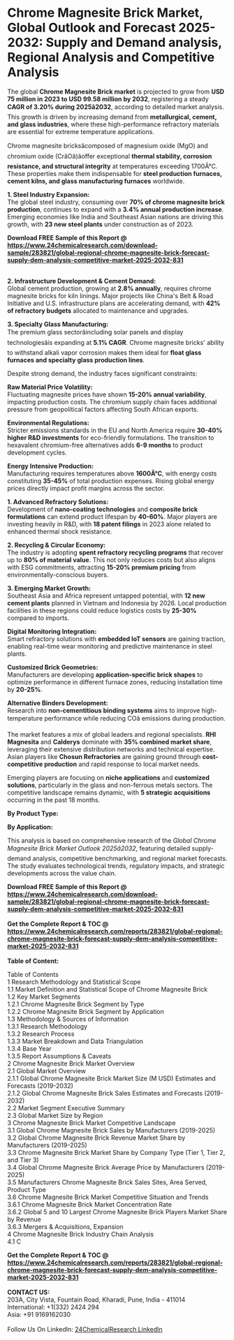 <h1>Chrome Magnesite Brick Market, Global Outlook and Forecast 2025-2032: Supply and Demand analysis, Regional Analysis and Competitive Analysis</h1><p>The global <strong>Chrome Magnesite Brick market</strong> is projected to grow from <strong>USD 75 million in 2023 to USD 99.58 million by 2032</strong>, registering a steady <strong>CAGR of 3.20% during 2025â2032</strong>, according to detailed market analysis. This growth is driven by increasing demand from <strong>metallurgical, cement, and glass industries</strong>, where these high-performance refractory materials are essential for extreme temperature applications.</p><p>Chrome magnesite bricksâcomposed of magnesium oxide (MgO) and chromium oxide (CrâOâ)âoffer exceptional <strong>thermal stability, corrosion resistance, and structural integrity</strong> at temperatures exceeding 1700Â°C. These properties make them indispensable for <strong>steel production furnaces, cement kilns, and glass manufacturing furnaces</strong> worldwide.</p><p><strong>1. Steel Industry Expansion:</strong><br>
The global steel industry, consuming over <strong>70% of chrome magnesite brick production</strong>, continues to expand with a <strong>3.4% annual production increase</strong>. Emerging economies like India and Southeast Asian nations are driving this growth, with <strong>23 new steel plants</strong> under construction as of 2023.</p><div><b>Download FREE Sample of this Report @ 
            <a href="https://www.24chemicalresearch.com/download-sample/283821/global-regional-chrome-magnesite-brick-forecast-supply-dem-analysis-competitive-market-2025-2032-831">
            https://www.24chemicalresearch.com/download-sample/283821/global-regional-chrome-magnesite-brick-forecast-supply-dem-analysis-competitive-market-2025-2032-831</a></b></div><br><p><strong>2. Infrastructure Development &amp; Cement Demand:</strong><br>
Global cement production, growing at <strong>2.8% annually</strong>, requires chrome magnesite bricks for kiln linings. Major projects like China's Belt &amp; Road Initiative and U.S. infrastructure plans are accelerating demand, with <strong>42% of refractory budgets</strong> allocated to maintenance and upgrades.</p><p><strong>3. Specialty Glass Manufacturing:</strong><br>
The premium glass sectorâincluding solar panels and display technologiesâis expanding at <strong>5.1% CAGR</strong>. Chrome magnesite bricks' ability to withstand alkali vapor corrosion makes them ideal for <strong>float glass furnaces and specialty glass production lines</strong>.</p><p>Despite strong demand, the industry faces significant constraints:</p><p><strong>Raw Material Price Volatility:</strong><br>
    Fluctuating magnesite prices have shown <strong>15-20% annual variability</strong>, impacting production costs. The chromium supply chain faces additional pressure from geopolitical factors affecting South African exports.</p><p><strong>Environmental Regulations:</strong><br>
    Stricter emissions standards in the EU and North America require <strong>30-40% higher R&amp;D investments</strong> for eco-friendly formulations. The transition to hexavalent chromium-free alternatives adds <strong>6-9 months</strong> to product development cycles.</p><p><strong>Energy Intensive Production:</strong><br>
    Manufacturing requires temperatures above <strong>1600Â°C</strong>, with energy costs constituting <strong>35-45%</strong> of total production expenses. Rising global energy prices directly impact profit margins across the sector.</p><p><strong>1. Advanced Refractory Solutions:</strong><br>
Development of <strong>nano-coating technologies</strong> and <strong>composite brick formulations</strong> can extend product lifespan by <strong>40-60%</strong>. Major players are investing heavily in R&amp;D, with <strong>18 patent filings</strong> in 2023 alone related to enhanced thermal shock resistance.</p><p><strong>2. Recycling &amp; Circular Economy:</strong><br>
The industry is adopting <strong>spent refractory recycling programs</strong> that recover up to <strong>80% of material value</strong>. This not only reduces costs but also aligns with ESG commitments, attracting <strong>15-20% premium pricing</strong> from environmentally-conscious buyers.</p><p><strong>3. Emerging Market Growth:</strong><br>
Southeast Asia and Africa represent untapped potential, with <strong>12 new cement plants</strong> planned in Vietnam and Indonesia by 2026. Local production facilities in these regions could reduce logistics costs by <strong>25-30%</strong> compared to imports.</p><p><strong>Digital Monitoring Integration:</strong><br>
    Smart refractory solutions with <strong>embedded IoT sensors</strong> are gaining traction, enabling real-time wear monitoring and predictive maintenance in steel plants.</p><p><strong>Customized Brick Geometries:</strong><br>
    Manufacturers are developing <strong>application-specific brick shapes</strong> to optimize performance in different furnace zones, reducing installation time by <strong>20-25%</strong>.</p><p><strong>Alternative Binders Development:</strong><br>
    Research into <strong>non-cementitious binding systems</strong> aims to improve high-temperature performance while reducing COâ emissions during production.</p><p>The market features a mix of global leaders and regional specialists. <strong>RHI Magnesita</strong> and <strong>Calderys</strong> dominate with <strong>35% combined market share</strong>, leveraging their extensive distribution networks and technical expertise. Asian players like <strong>Chosun Refractories</strong> are gaining ground through <strong>cost-competitive production</strong> and rapid response to local market needs.</p><p>Emerging players are focusing on <strong>niche applications</strong> and <strong>customized solutions</strong>, particularly in the glass and non-ferrous metals sectors. The competitive landscape remains dynamic, with <strong>5 strategic acquisitions</strong> occurring in the past 18 months.</p><p><strong>By Product Type:</strong></p><p><strong>By Application:</strong></p><p>This analysis is based on comprehensive research of the <em>Global Chrome Magnesite Brick Market Outlook 2025â2032</em>, featuring detailed supply-demand analysis, competitive benchmarking, and regional market forecasts. The study evaluates technological trends, regulatory impacts, and strategic developments across the value chain.</p><div><b>Download FREE Sample of this Report @ 
            <a href="https://www.24chemicalresearch.com/download-sample/283821/global-regional-chrome-magnesite-brick-forecast-supply-dem-analysis-competitive-market-2025-2032-831">
            https://www.24chemicalresearch.com/download-sample/283821/global-regional-chrome-magnesite-brick-forecast-supply-dem-analysis-competitive-market-2025-2032-831</a></b></div><br><div><b>Get the Complete Report & TOC @ 
            <a href="https://www.24chemicalresearch.com/reports/283821/global-regional-chrome-magnesite-brick-forecast-supply-dem-analysis-competitive-market-2025-2032-831">
            https://www.24chemicalresearch.com/reports/283821/global-regional-chrome-magnesite-brick-forecast-supply-dem-analysis-competitive-market-2025-2032-831</a></b></div><br>
            <b>Table of Content:</b><p>Table of Contents<br />
1 Research Methodology and Statistical Scope<br />
1.1 Market Definition and Statistical Scope of Chrome Magnesite Brick<br />
1.2 Key Market Segments<br />
1.2.1 Chrome Magnesite Brick Segment by Type<br />
1.2.2 Chrome Magnesite Brick Segment by Application<br />
1.3 Methodology & Sources of Information<br />
1.3.1 Research Methodology<br />
1.3.2 Research Process<br />
1.3.3 Market Breakdown and Data Triangulation<br />
1.3.4 Base Year<br />
1.3.5 Report Assumptions & Caveats<br />
2 Chrome Magnesite Brick Market Overview<br />
2.1 Global Market Overview<br />
2.1.1 Global Chrome Magnesite Brick Market Size (M USD) Estimates and Forecasts (2019-2032)<br />
2.1.2 Global Chrome Magnesite Brick Sales Estimates and Forecasts (2019-2032)<br />
2.2 Market Segment Executive Summary<br />
2.3 Global Market Size by Region<br />
3 Chrome Magnesite Brick Market Competitive Landscape<br />
3.1 Global Chrome Magnesite Brick Sales by Manufacturers (2019-2025)<br />
3.2 Global Chrome Magnesite Brick Revenue Market Share by Manufacturers (2019-2025)<br />
3.3 Chrome Magnesite Brick Market Share by Company Type (Tier 1, Tier 2, and Tier 3)<br />
3.4 Global Chrome Magnesite Brick Average Price by Manufacturers (2019-2025)<br />
3.5 Manufacturers Chrome Magnesite Brick Sales Sites, Area Served, Product Type<br />
3.6 Chrome Magnesite Brick Market Competitive Situation and Trends<br />
3.6.1 Chrome Magnesite Brick Market Concentration Rate<br />
3.6.2 Global 5 and 10 Largest Chrome Magnesite Brick Players Market Share by Revenue<br />
3.6.3 Mergers & Acquisitions, Expansion<br />
4 Chrome Magnesite Brick Industry Chain Analysis<br />
4.1 C</p><div><b>Get the Complete Report & TOC @ 
            <a href="https://www.24chemicalresearch.com/reports/283821/global-regional-chrome-magnesite-brick-forecast-supply-dem-analysis-competitive-market-2025-2032-831">
            https://www.24chemicalresearch.com/reports/283821/global-regional-chrome-magnesite-brick-forecast-supply-dem-analysis-competitive-market-2025-2032-831</a></b></div><br><b>CONTACT US:</b><br>
            203A, City Vista, Fountain Road, Kharadi, Pune, India - 411014<br>
            International: +1(332) 2424 294<br>
            Asia: +91 9169162030 <br><br>
            Follow Us On LinkedIn: <a href="https://www.linkedin.com/company/24chemicalresearch/">24ChemicalResearch LinkedIn</a>
